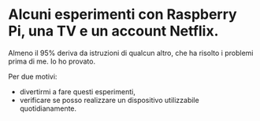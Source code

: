 # Alcuni esperimenti con Raspberry Pi, una TV e un account Netflix.

Almeno il 95% deriva da istruzioni di qualcun altro, che ha risolto i problemi prima di me.
Io ho provato. 

Per due motivi:

- divertirmi a fare questi esperimenti,
- verificare se posso realizzare un dispositivo utilizzabile quotidianamente.





